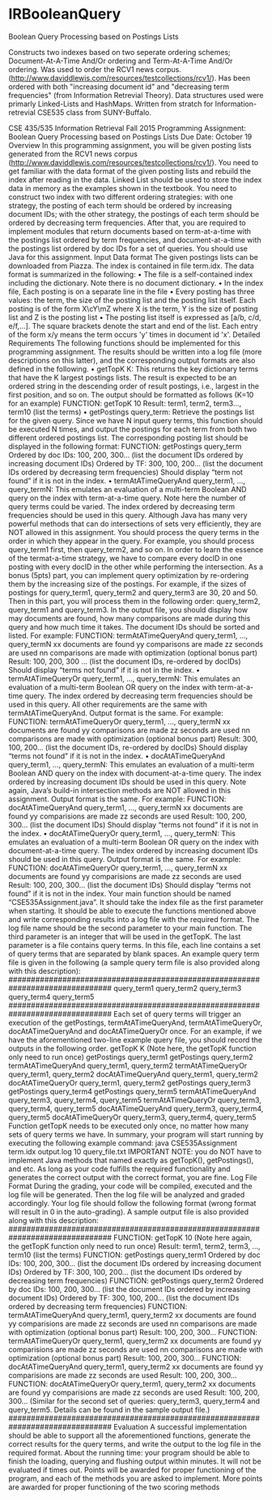 # IRBooleanQuery
Boolean Query Processing based on Postings Lists


Constructs two indexes based on two seperate ordering schemes; Document-At-A-Time And/Or ordering and Term-At-A-Time And/Or ordering. 
Was used to order the RCV1 news corpus. (http://www.daviddlewis.com/resources/testcollections/rcv1/). Has been ordered with both
"increasing document id" and "decreasing term frequencies" (from Information Retrevial Theory). Data structures used were primarly 
Linked-Lists and HashMaps. Written from stratch for Information-retrevial CSE535 class from SUNY-Buffalo.


CSE 435/535 Information Retrieval
Fall 2015
Programming Assignment: Boolean Query
Processing based on Postings Lists
Due Date: October 19
Overview
In this programming assignment, you will be given posting lists generated from the RCV1 news corpus
(http://www.daviddlewis.com/resources/testcollections/rcv1/). You need to get familiar with the data format of the
given posting lists and rebuild the index after reading in the data. Linked List should be used to store the index data
in memory as the examples shown in the textbook. You need to construct two index with two different ordering
strategies: with one strategy, the posting of each term should be ordered by increasing document IDs; with the other
strategy, the postings of each term should be ordered by decreasing term frequencies. After that, you are required to
implement modules that return documents based on term-at-a-time with the postings list ordered by term frequencies,
and document-at-a-time with the postings list ordered by doc IDs for a set of queries. You should use Java for this
assignment.
Input Data format
The given postings lists can be downloaded from Piazza. The index is contained in file term.idx. The data format is
summarized in the following:
• The file is a self-contained index including the dictionary. Note there is no document dictionary.
• In the index file, Each posting is on a separate line in the file
• Every posting has three values: the term, the size of the posting list and the posting list itself. Each posting is
of the form X\cY\mZ where X is the term, Y is the size of posting list and Z is the posting list
• The posting list itself is expressed as [a/b, c/d, e/f,...]. The square brackets denote the start and end of the list.
Each entry of the form x/y means the term occurs 'y' times in document id 'x'.
Detailed Requirements
The following functions should be implemented for this programming assignment. The results should be written into
a log file (more descriptions on this latter), and the corresponding output formats are also defined in the following.
• getTopK K: This returns the key dictionary terms that have the K largest postings lists. The result is expected
to be an ordered string in the descending order of result postings, i.e., largest in the first position, and so on.
The output should be formatted as follows (K=10 for an example)
FUNCTION: getTopK 10
Result: term1, term2, term3…, term10 (list the terms)
• getPostings query_term: Retrieve the postings list for the given query. Since we have N input query terms,
this function should be executed N times, and output the postings for each term from both two different
ordered postings list. The corresponding posting list should be displayed in the following format:
FUNCTION: getPostings query_term
Ordered by doc IDs: 100, 200, 300… (list the document IDs ordered by increasing document IDs)
Ordered by TF: 300, 100, 200… (list the document IDs ordered by decreasing term frequencies)
Should display “term not found” if it is not in the index.
• termAtATimeQueryAnd query_term1, …, query_termN: This emulates an evaluation of a multi-term
Boolean AND query on the index with term-at-a-time query. Note here the number of query terms could be
varied. The index ordered by decreasing term frequencies should be used in this query. Although Java has
many very powerful methods that can do intersections of sets very efficiently, they are NOT allowed in this
assignment. You should process the query terms in the order in which they appear in the query. For example,
you should process query_term1 first, then query_term2, and so on. In order to learn the essence of the termat-a-time
strategy, we have to compare every docID in one posting with every docID in the other while
performing the intersection.
As a bonus (5pts) part, you can implement query optimization by re-ordering them by the increasing size of
the postings. For example, if the sizes of postings for query_term1, query_term2 and query_term3 are 30, 20
and 50. Then in this part, you will process them in the following order: query_term2, query_term1 and
query_term3.
In the output file, you should display how may documents are found, how many comparisons are made
during this query and how much time it takes. The document IDs should be sorted and listed.
For example:
FUNCTION: termAtATimeQueryAnd query_term1, …, query_termN
xx documents are found
yy comparisons are made
zz seconds are used
nn comparisons are made with optimization (optional bonus part)
Result: 100, 200, 300 … (list the document IDs, re-ordered by docIDs)
Should display “terms not found” if it is not in the index.
• termAtATimeQueryOr query_term1, …, query_termN: This emulates an evaluation of a multi-term
Boolean OR query on the index with term-at-a-time query. The index ordered by decreasing term frequencies
should be used in this query. All other requirements are the same with termAtATimeQueryAnd. Output
format is the same.
For example:
FUNCTION: termAtATimeQueryOr query_term1, …, query_termN
xx documents are found
yy comparisons are made
zz seconds are used
nn comparisons are made with optimization (optional bonus part)
Result: 300, 100, 200… (list the document IDs, re-ordered by docIDs)
Should display “terms not found” if it is not in the index.
• docAtATimeQueryAnd query_term1, …, query_termN: This emulates an evaluation of a multi-term
Boolean AND query on the index with document-at-a-time query. The index ordered by increasing document
IDs should be used in this query. Note again, Java’s build-in intersection methods are NOT allowed in this
assignment. Output format is the same.
For example:
FUNCTION: docAtATimeQueryAnd query_term1, …, query_termN
xx documents are found
yy comparisions are made
zz seconds are used
Result: 100, 200, 300… (list the document IDs)
Should display “terms not found” if it is not in the index.
• docAtATimeQueryOr query_term1, …, query_termN: This emulates an evaluation of a multi-term Boolean
OR query on the index with document-at-a-time query. The index ordered by increasing document IDs
should be used in this query. Output format is the same.
For example:
FUNCTION: docAtATimeQueryOr query_term1, …, query_termN
xx documents are found
yy comparisions are made
zz seconds are used
Result: 100, 200, 300… (list the document IDs)
Should display “terms not found” if it is not in the index.
Your main function should be named “CSE535Assignment.java”. It should take the index file as the first parameter
when starting. It should be able to execute the functions mentioned above and write corresponding results into a log
file with the required format. The log file name should be the second parameter to your main function. The third
parameter is an integer that will be used in the getTopK. The last parameter is a file contains query terms. In this file,
each line contains a set of query terms that are separated by blank spaces. An example query term file is given in the
following (a sample query term file is also provided along with this description):
###############################################################################
query_term1 query_term2
query_term3 query_term4 query_term5
###############################################################################
Each set of query terms will trigger an execution of the getPostings, termAtATimeQueryAnd,
termAtATimeQueryOr, docAtATimeQueryAnd and docAtATimeQueryOr once. For an example, if we have the
aforementioned two-line example query file, you should record the outputs in the following order.
getTopK K (Note here, the getTopK function only need to run once)
getPostings query_term1
getPostings query_term2
termAtATimeQueryAnd query_term1, query_term2
termAtATimeQueryOr query_term1, query_term2
docAtATimeQueryAnd query_term1, query_term2
docAtATimeQueryOr query_term1, query_term2
getPostings query_term3
getPostings query_term4
getPostings query_term5
termAtATimeQueryAnd query_term3, query_term4, query_term5
termAtATimeQueryOr query_term3, query_term4, query_term5
docAtATimeQueryAnd query_term3, query_term4, query_term5
docAtATimeQueryOr query_term3, query_term4, query_term5
Function getTopK needs to be executed only once, no matter how many sets of query terms we have. In summary,
your program will start running by executing the following example command:
java CSE535Assignment term.idx output.log 10 query_file.txt
IMPORTANT NOTE: you do NOT have to implement Java methods that named exactly as getTopK(),
getPostings(), and etc. As long as your code fulfills the required functionality and generates the correct output with
the correct format, you are fine.
Log File Format
During the grading, your code will be compiled, executed and the log file will be generated. Then the log file will be
analyzed and graded accordingly.
Your log file should follow the following format (wrong format will result in 0 in the auto-grading). A sample output
file is also provided along with this description:
###############################################################################
FUNCTION: getTopK 10 (Note here again, the getTopK function only need to run once)
Result: term1, term2, term3, …, term10 (list the terms)
FUNCTION: getPostings query_term1
 Ordered by doc IDs: 100, 200, 300… (list the document IDs ordered by increasing document IDs)
Ordered by TF: 300, 100, 200… (list the document IDs ordered by decreasing term frequencies)
FUNCTION: getPostings query_term2
 Ordered by doc IDs: 100, 200, 300… (list the document IDs ordered by increasing document IDs)
Ordered by TF: 300, 100, 200… (list the document IDs ordered by decreasing term frequencies)
FUNCTION: termAtATimeQueryAnd query_term1, query_term2
xx documents are found
yy comparisions are made
zz seconds are used
nn comparisons are made with optimization (optional bonus part)
Result: 100, 200, 300…
FUNCTION: termAtATimeQueryOr query_term1, query_term2
xx documents are found
yy comparisions are made
zz seconds are used
nn comparisons are made with optimization (optional bonus part)
Result: 100, 200, 300…
FUNCTION: docAtATimeQueryAnd query_term1, query_term2
xx documents are found
yy comparisions are made
zz seconds are used
Result: 100, 200, 300…
FUNCTION: docAtATimeQueryOr query_term1, query_term2
xx documents are found
yy comparisions are made
zz seconds are used
Result: 100, 200, 300…
(Similar for the second set of queries: query_term3, query_term4 and query_term5. Details can be found in the
sample output file.)
###############################################################################
Evaluation
A successful implementation should be able to support all the aforementioned functions, generate the correct
results for the query terms, and write the output to the log file in the required format.
About the running time: your program should be able to finish the loading, querying and flushing output
within minutes. It will not be evaluated if times out.
Points will be awarded for proper functioning of the program, and each of the methods you are asked to
implement. More points are awarded for proper functioning of the two scoring methods
